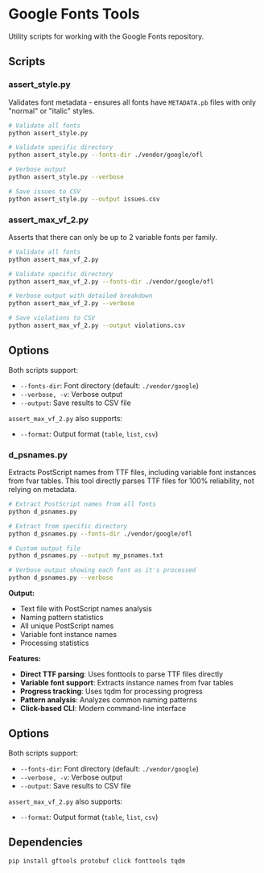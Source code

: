# Google Fonts Tools

Utility scripts for working with the Google Fonts repository.

## Scripts

### assert_style.py

Validates font metadata - ensures all fonts have `METADATA.pb` files with only "normal" or "italic" styles.

```bash
# Validate all fonts
python assert_style.py

# Validate specific directory
python assert_style.py --fonts-dir ./vendor/google/ofl

# Verbose output
python assert_style.py --verbose

# Save issues to CSV
python assert_style.py --output issues.csv
```

### assert_max_vf_2.py

Asserts that there can only be up to 2 variable fonts per family.

```bash
# Validate all fonts
python assert_max_vf_2.py

# Validate specific directory
python assert_max_vf_2.py --fonts-dir ./vendor/google/ofl

# Verbose output with detailed breakdown
python assert_max_vf_2.py --verbose

# Save violations to CSV
python assert_max_vf_2.py --output violations.csv
```

## Options

Both scripts support:

- `--fonts-dir`: Font directory (default: `./vendor/google`)
- `--verbose, -v`: Verbose output
- `--output`: Save results to CSV file

`assert_max_vf_2.py` also supports:

- `--format`: Output format (`table`, `list`, `csv`)

### d_psnames.py

Extracts PostScript names from TTF files, including variable font instances from fvar tables. This tool directly parses TTF files for 100% reliability, not relying on metadata.

```bash
# Extract PostScript names from all fonts
python d_psnames.py

# Extract from specific directory
python d_psnames.py --fonts-dir ./vendor/google/ofl

# Custom output file
python d_psnames.py --output my_psnames.txt

# Verbose output showing each font as it's processed
python d_psnames.py --verbose
```

**Output:**

- Text file with PostScript names analysis
- Naming pattern statistics
- All unique PostScript names
- Variable font instance names
- Processing statistics

**Features:**

- **Direct TTF parsing**: Uses fonttools to parse TTF files directly
- **Variable font support**: Extracts instance names from fvar tables
- **Progress tracking**: Uses tqdm for processing progress
- **Pattern analysis**: Analyzes common naming patterns
- **Click-based CLI**: Modern command-line interface

## Options

Both scripts support:

- `--fonts-dir`: Font directory (default: `./vendor/google`)
- `--verbose, -v`: Verbose output
- `--output`: Save results to CSV file

`assert_max_vf_2.py` also supports:

- `--format`: Output format (`table`, `list`, `csv`)

## Dependencies

```bash
pip install gftools protobuf click fonttools tqdm
```
